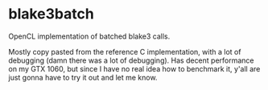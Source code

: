 # blake3batch
OpenCL implementation of batched blake3 calls.

Mostly copy pasted from the reference C implementation, with a lot of debugging (damn there was a lot of debugging). Has decent performance on my GTX 1060, but since I have no real idea how to benchmark it, y'all are just gonna have to try it out and let me know.
